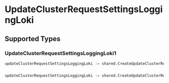 # UpdateClusterRequestSettingsLoggingLoki


## Supported Types

### UpdateClusterRequestSettingsLoggingLoki1

```go
updateClusterRequestSettingsLoggingLoki := shared.CreateUpdateClusterRequestSettingsLoggingLokiUpdateClusterRequestSettingsLoggingLoki1(shared.UpdateClusterRequestSettingsLoggingLoki1{/* values here */})
```

### 

```go
updateClusterRequestSettingsLoggingLoki := shared.CreateUpdateClusterRequestSettingsLoggingLokiMapOfany(map[string]interface{}{/* values here */})
```

